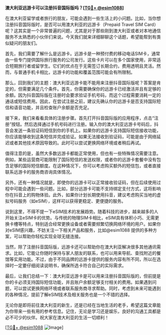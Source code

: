 **澳大利亚远游卡可以注册抖音国际版吗？[[TG💪+ @esim1088](https://t.me/s/esim1088)]**

在澳大利亚留学或者旅行的朋友，可能会遇到一些生活上的小问题。比如，当你想注册抖音国际版时，是否可以用澳大利亚的远游卡（Prepaid Travel SIM Card）呢？这其实是一个非常普遍的问题，尤其是对于那些刚到澳大利亚或者对本地通信服务不太熟悉的小伙伴们来说。今天我们就来详细聊聊这个话题，希望能帮到有类似疑问的朋友们。

首先，我们需要了解什么是远游卡。远游卡是一种预付费的移动电话SIM卡，通常由一些专门提供国际旅行服务的公司发行。这些卡片可以在多个国家使用，非常适合短期旅行者或留学生。它们的优点在于无需签订长期合约，费用透明且灵活。然而，与普通手机卡相比，远游卡的功能和覆盖范围可能会有所限制。

那么，回到我们的主题：澳大利亚远游卡能不能用来注册抖音国际版呢？答案是肯定的，但需要满足几个条件。首先，你需要确保你的远游卡已经激活并且有足够的余额。因为抖音国际版在注册时会要求验证手机号码，而这个过程需要消耗一定的通话或短信费用。因此，在尝试注册之前，建议先确认你的远游卡是否支持国际短信和语音功能，并且检查账户余额是否充足。

接下来，我们来看看具体的注册步骤。首先打开抖音国际版的应用程序，点击“注册”按钮。然后选择通过手机号码进行注册。输入你的澳大利亚远游卡号码后，抖音会发送一条验证码短信到你的手机上。如果你的远游卡支持国际短信接收功能，你应该能够收到这条短信并完成验证。如果无法接收到验证码，可能是由于网络延迟或者其他技术原因导致的。此时可以尝试更换网络环境或者稍后再试。

值得注意的是，虽然大多数远游卡都能正常使用，但也有一些特殊情况需要注意。例如，某些运营商可能限制了国际短信的发送权限，或者你的远游卡套餐中没有包含足够的国际短信额度。在这种情况下，你可以考虑购买额外的短信包，或者直接联系远游卡的服务商咨询具体情况。

另外，还有一种情况就是，即使你的远游卡可以正常接收验证码，但在后续使用过程中可能会遇到一些问题。比如，部分远游卡可能不支持绑定支付方式，这将影响你在抖音上的购物体验。此外，如果你计划长期使用抖音，建议考虑购买当地的虚拟号码服务（如eSIM），这样可以获得更稳定、更便捷的服务。

说到这里，不得不提一下eSIM技术的发展趋势。随着科技的进步，越来越多的人开始关注eSIM卡的优势。与传统的物理SIM卡相比，eSIM具有体积小巧、无需更换卡槽等特点，特别适合经常更换设备或者需要频繁切换网络环境的用户。如果你对eSIM感兴趣，不妨关注一下相关产品和服务，比如@esim1088 提供的多种方案，可以帮助你轻松实现全球无缝连接。

当然，除了注册抖音国际版，远游卡还可以帮助你在澳大利亚解决很多其他通讯需求。比如，它能让你随时保持与家人朋友的联系，也可以用来导航、查找附近的餐馆等实用功能。不过，由于不同品牌的远游卡提供的服务内容有所不同，所以在选择时一定要仔细阅读说明书，确保所选卡符合自己的实际需求。

最后，让我们总结一下：澳大利亚远游卡是可以用来注册抖音国际版的，但前提是你的卡必须支持国际短信功能，并且账户余额足够支付相关的费用。如果遇到问题，可以尝试更换网络环境或者联系服务商寻求帮助。同时，考虑到未来可能遇到的各种情况，提前了解eSIM技术及相关服务也是一个不错的选择。

无论你是即将前往澳大利亚的新生，还是已经在当地生活的老手，希望这篇文章能为你带来一些有用的参考信息。记住，无论是学习还是娱乐，良好的沟通工具都是必不可少的伙伴。祝大家在澳大利亚的生活一切顺利！

[[TG💪+ @esim1088](https://t.me/s/esim1088) ![Image](https://i.postimg.cc/4NQfJmqS/Snipaste-2025-05-13-00-14-12.png)]